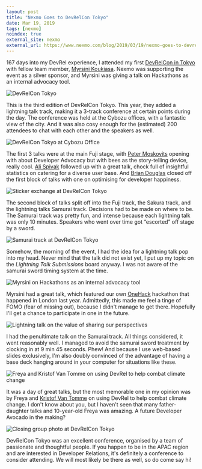 ```yaml
---
layout: post
title: "Nexmo Goes to DevRelCon Tokyo"
date: Mar 19, 2019
tags: [nexmo]
noindex: true
external_site: nexmo
external_url: https://www.nexmo.com/blog/2019/03/19/nexmo-goes-to-devrelcon-tokyo-2019-dr/
---
```

167 days into my DevRel experience, I attended my first [DevRelCon in Tokyo](https://tokyo-2019.devrel.net/) with fellow team member, [Myrsini Koukiasa](https://www.nexmo.com/blog/2018/08/27/welcoming-myrsini-to-the-nexmo-developer-relations-team-dr/). Nexmo was supporting the event as a silver sponsor, and Myrsini was giving a talk on Hackathons as an internal advocacy tool.

![DevRelCon Tokyo](https://www.nexmo.com/wp-content/uploads/2019/03/DevRelCon-Tokyo2019.png)

This is the third edition of DevRelCon Tokyo. This year, they added a lightning talk track, making it a 3-track conference at certain points during the day. The conference was held at the Cybozu offices, with a fantastic view of the city. And it was also cosy enough for the (estimated) 200 attendees to chat with each other and the speakers as well.

![DevRelCon Tokyo at Cybozu Office](https://www.nexmo.com/wp-content/uploads/2019/03/devrelcon1.jpg)

The first 3 talks were at the main Fuji stage, with [Peter Moskovits](https://twitter.com/pmoskovi) opening with about Developer Advocacy but with bees as the story-telling device, really cool. [Ali Spivak](https://twitter.com/alispivak) followed up with a great talk, chock full of insightful statistics on catering for a diverse user base. And [Brian Douglas](https://twitter.com/bdougieYO) closed off the first block of talks with one on optimising for developer happiness.

![Sticker exchange at DevRelCon Tokyo](https://www.nexmo.com/wp-content/uploads/2019/03/devrelcon3.jpg)

The second block of talks split off into the Fuji track, the Sakura track, and the lightning talks Samurai track. Decisions had to be made on where to be. The Samurai track was pretty fun, and intense because each lightning talk was only 10 minutes. Speakers who went over time got “escorted” off stage by a sword.

![Samurai track at DevRelCon Tokyo](https://www.nexmo.com/wp-content/uploads/2019/03/devrelcon2.jpg)

Somehow, the morning of the event, I had the idea for a lightning talk pop into my head. Never mind that the talk did not exist yet, I put up my topic on the *Lightning Talk Submissions* board anyway. I was not aware of the samurai sword timing system at the time.

![Myrsini on Hackathons as an internal advocacy tool](https://www.nexmo.com/wp-content/uploads/2019/03/devrelcon4.jpg)

Myrsini had a great talk, which featured our own [OneHack](https://www.nexmo.com/blog/2018/12/14/onehack-devrel-internal-hackathon-dr/) hackathon that happened in London last year. Admittedly, this made me feel a tinge of FOMO (fear of missing out), because I didn't manage to get there. Hopefully I'll get a chance to participate in one in the future.

![Lightning talk on the value of sharing our perspectives](https://www.nexmo.com/wp-content/uploads/2019/03/devrelcon5.jpg)

I had the penultimate talk on the Samurai track. All things considered, it went reasonably well. I managed to avoid the samurai sword treatment by clocking in at 9 min 45 seconds. Phew! And because I use web-based slides exclusively, I'm also doubly convinced of the advantage of having a base deck hanging around in your computer for situations like these.

![Freya and Kristof Van Tomme on using DevRel to help combat climate change](https://www.nexmo.com/wp-content/uploads/2019/03/devrelcon6.jpg)

It was a day of great talks, but the most memorable one in my opinion was by Freya and [Kristof Van Tomme](https://twitter.com/kvantomme) on using DevRel to help combat climate change. I don't know about you, but I haven't seen that many father-daughter talks and 10-year-old Freya was amazing. A future Developer Avocado in the making?

![Closing group photo at DevRelCon Tokyo](https://www.nexmo.com/wp-content/uploads/2019/03/devrelcon7.jpg)

DevRelCon Tokyo was an excellent conference, organised by a team of passionate and thoughtful people. If you happen to be in the APAC region and are interested in Developer Relations, it's definitely a conference to consider attending. We will most likely be there as well, so do come say hi!